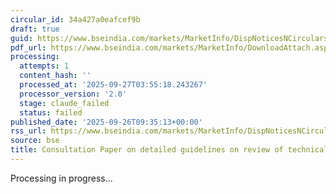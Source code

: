 ```yaml
---
circular_id: 34a427a0eafcef9b
draft: true
guid: https://www.bseindia.com/markets/MarketInfo/DispNoticesNCirculars.aspx?Noticeid={3660AA81-6891-45E6-AD32-3CAF50AF9E55}&noticeno=20250926-17&dt=09/26/2025&icount=17&totcount=76&flag=0
pdf_url: https://www.bseindia.com/markets/MarketInfo/DownloadAttach.aspx?id=20250926-17&attachedId=d2a2c63d-67e8-46c8-82fc-a824d01919a4
processing:
  attempts: 1
  content_hash: ''
  processed_at: '2025-09-27T03:55:18.243267'
  processor_version: '2.0'
  stage: claude_failed
  status: failed
published_date: '2025-09-26T09:35:13+00:00'
rss_url: https://www.bseindia.com/markets/MarketInfo/DispNoticesNCirculars.aspx?Noticeid={3660AA81-6891-45E6-AD32-3CAF50AF9E55}&noticeno=20250926-17&dt=09/26/2025&icount=17&totcount=76&flag=0
source: bse
title: Consultation Paper on detailed guidelines on review of technical glitch framework
---
```


Processing in progress...